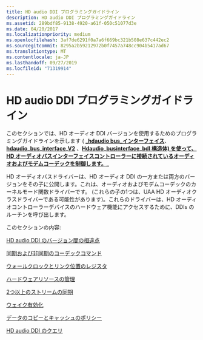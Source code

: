 ```yaml
---
title: HD audio DDI プログラミングガイドライン
description: HD audio DDI プログラミングガイドライン
ms.assetid: 289bdf85-9138-4920-a61f-050c51077d3e
ms.date: 04/20/2017
ms.localizationpriority: medium
ms.openlocfilehash: 3af7de6291f0a7a6f669bc321b508e637c442ec2
ms.sourcegitcommit: 8295a2b59212972b0f7457a748cc904b5417ad67
ms.translationtype: MT
ms.contentlocale: ja-JP
ms.lasthandoff: 09/27/2019
ms.locfileid: "71319914"
---
```

# <a name="hd-audio-ddi-programming-guidelines"></a>HD audio DDI プログラミングガイドライン


このセクションでは、HD オーディオ DDI バージョンを使用するためのプログラミングガイドラインを示します ( [ **\_hdaudio bus\_インターフェイス**](https://docs.microsoft.com/windows-hardware/drivers/ddi/content/hdaudio/ns-hdaudio-_hdaudio_bus_interface)、 [**hdaudio\_bus\_interface\_V2**](https://docs.microsoft.com/windows-hardware/drivers/ddi/content/hdaudio/ns-hdaudio-_hdaudio_bus_interface_v2) 、[**Hdaudio\_businterface\_bdl 構造体) を使って、HD オーディオバスインターフェイスコントローラーに接続されているオーディオおよびモデムコーデックを制御します。\_** ](https://docs.microsoft.com/windows-hardware/drivers/ddi/content/hdaudio/ns-hdaudio-_hdaudio_bus_interface_bdl)

HD オーディオバスドライバーは、HD オーディオ DDI の一方または両方のバージョンをその子に公開します。これは、オーディオおよびモデムコーデックのカーネルモード関数ドライバーです。 (これらの子の1つは、UAA HD オーディオクラスドライバーである可能性があります)。これらのドライバーは、HD オーディオコントローラーデバイスのハードウェア機能にアクセスするために、DDIs のルーチンを呼び出します。

このセクションの内容:

[HD audio DDI のバージョン間の相違点](differences-between-the-hd-audio-ddi-versions.md)

[同期および非同期のコーデックコマンド](synchronous-and-asynchronous-codec-commands.md)

[ウォールクロックとリンク位置のレジスタ](wall-clock-and-link-position-registers.md)

[ハードウェアリソースの管理](hardware-resource-management.md)

[2つ以上のストリームの同期](synchronizing-two-or-more-streams.md)

[ウェイク有効化](wake-enable.md)

[データのコピーとキャッシュのポリシー](data-copying-and-caching-policy.md)

[HD audio DDI のクエリ](querying-for-an-hd-audio-ddi.md)

 

 




